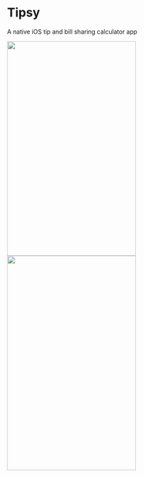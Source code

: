# Tipsy
A native iOS tip and bill sharing calculator app


<img src="https://user-images.githubusercontent.com/36856709/105642289-86fb2c80-5e4e-11eb-8d10-bf1c8ad70127.PNG" width=300 height=500/>
<img src="https://user-images.githubusercontent.com/36856709/105642286-85316900-5e4e-11eb-8094-9e1bfc6cf25c.PNG" width=300 height=500/>

